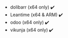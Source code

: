 * dolibarr (x64 only) :heavy_check_mark:
* Leantime (x64 & ARM) :heavy_check_mark:
* odoo  (x64 only) :heavy_check_mark:
* vikunja (x64 only) :heavy_check_mark:
